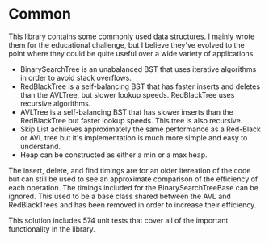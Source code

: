 Common
======

This library contains some commonly used data structures. I mainly wrote them for the educational challenge, but I believe they've evolved to the point where they could be quite useful over a wide variety of applications.

* BinarySearchTree is an unabalanced BST that uses iterative algorithms in order to avoid stack overflows.
* RedBlackTree is a self-balancing BST that has faster inserts and deletes than the AVLTree, but slower lookup speeds. RedBlackTree uses recursive algorithms.
* AVLTree is a self-balancing BST that has slower inserts than the RedBlackTree but faster lookup speeds. This tree is also recursive.
* Skip List achiieves approximately the same performance as a Red-Black or AVL tree but it's implementation is much more simple and easy to understand.
* Heap can be constructed as either a min or a max heap.

The insert, delete, and find timings are for an older itereation of the code but can still be used to see an approximate comparison of the efficiency of each operation. The timings included for the BinarySearchTreeBase can be ignored. This used to be a base class shared between the AVL and RedBlackTrees and has been removed in order to increase their efficiency.

This solution includes 574 unit tests that cover all of the important functionality in the library.